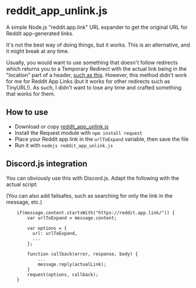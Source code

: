 # reddit_app_unlink.js
A simple Node.js "reddit.app.link" URL expander to get the original URL for Reddit app-generated links.

It's not the best way of doing things, but it works. This is an alternative, and it might break at any time.

Usually, you would want to use something that doesn't follow redirects which returns you to a Temporary Redirect with the actual link being in the "location" part of a header, [such as this](https://stackoverflow.com/a/20734957). However, this method didn't work for me for Reddit App Links (but it works for other redirects such as TinyURL!). As such, I didn't want to lose any time and crafted something that works for them.


## How to use
- Download or copy [reddit_app_unlink.js](reddit_app_unlink.js)
- Install the Request module with `npm install request`
- Place your Reddit app link in the `urlToExpand` variable, then save the file
- Run it with `nodejs reddit_app_unlink.js`


## Discord.js integration
You can obviously use this with Discord.js.
Adapt the following with the actual script:

(You can also add failsafes, such as searching for only the link in the message, etc.)

```
	if(message.content.startsWith("https://reddit.app.link/")) { 
		var urlToExpand = message.content;

		var options = {
		  url: urlToExpand,
		  ...
		};

		function callback(error, response, body) {
			...
			message.reply(actualLink);
		}
		request(options, callback);
	}
```